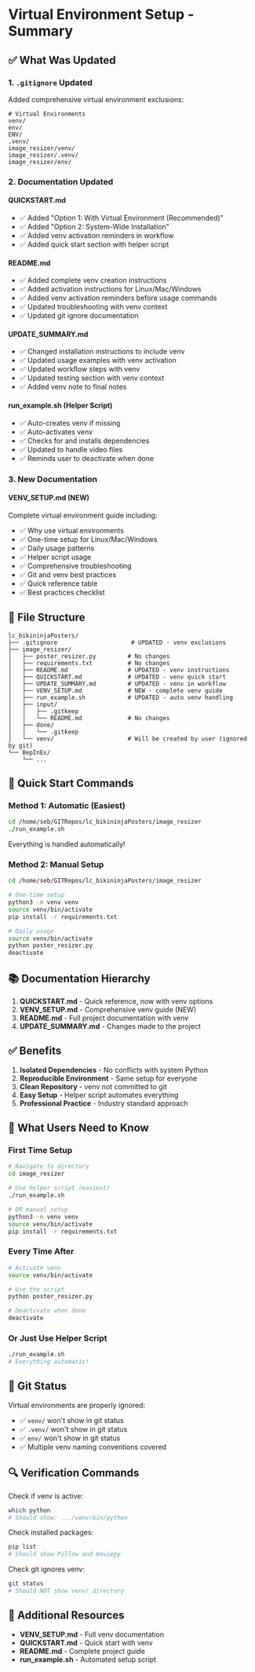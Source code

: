 # Virtual Environment Setup - Summary

## ✅ What Was Updated

### 1. `.gitignore` Updated
Added comprehensive virtual environment exclusions:
```gitignore
# Virtual Environments
venv/
env/
ENV/
.venv/
image_resizer/venv/
image_resizer/.venv/
image_resizer/env/
```

### 2. Documentation Updated

#### QUICKSTART.md
- ✅ Added "Option 1: With Virtual Environment (Recommended)"
- ✅ Added "Option 2: System-Wide Installation"
- ✅ Added venv activation reminders in workflow
- ✅ Added quick start section with helper script

#### README.md
- ✅ Added complete venv creation instructions
- ✅ Added activation instructions for Linux/Mac/Windows
- ✅ Added venv activation reminders before usage commands
- ✅ Updated troubleshooting with venv context
- ✅ Updated git ignore documentation

#### UPDATE_SUMMARY.md
- ✅ Changed installation instructions to include venv
- ✅ Updated usage examples with venv activation
- ✅ Updated workflow steps with venv
- ✅ Updated testing section with venv context
- ✅ Added venv note to final notes

#### run_example.sh (Helper Script)
- ✅ Auto-creates venv if missing
- ✅ Auto-activates venv
- ✅ Checks for and installs dependencies
- ✅ Updated to handle video files
- ✅ Reminds user to deactivate when done

### 3. New Documentation

#### VENV_SETUP.md (NEW)
Complete virtual environment guide including:
- ✅ Why use virtual environments
- ✅ One-time setup for Linux/Mac/Windows
- ✅ Daily usage patterns
- ✅ Helper script usage
- ✅ Comprehensive troubleshooting
- ✅ Git and venv best practices
- ✅ Quick reference table
- ✅ Best practices checklist

## 📁 File Structure

```
lc_bikininjaPosters/
├── .gitignore                     # UPDATED - venv exclusions
├── image_resizer/
│   ├── poster_resizer.py         # No changes
│   ├── requirements.txt          # No changes
│   ├── README.md                 # UPDATED - venv instructions
│   ├── QUICKSTART.md             # UPDATED - venv quick start
│   ├── UPDATE_SUMMARY.md         # UPDATED - venv in workflow
│   ├── VENV_SETUP.md             # NEW - complete venv guide
│   ├── run_example.sh            # UPDATED - auto venv handling
│   ├── input/
│   │   ├── .gitkeep
│   │   └── README.md             # No changes
│   ├── done/
│   │   └── .gitkeep
│   └── venv/                     # Will be created by user (ignored by git)
└── BepInEx/
    └── ...
```

## 🚀 Quick Start Commands

### Method 1: Automatic (Easiest)
```bash
cd /home/seb/GITRepos/lc_bikininjaPosters/image_resizer
./run_example.sh
```
Everything is handled automatically!

### Method 2: Manual Setup
```bash
cd /home/seb/GITRepos/lc_bikininjaPosters/image_resizer

# One-time setup
python3 -m venv venv
source venv/bin/activate
pip install -r requirements.txt

# Daily usage
source venv/bin/activate
python poster_resizer.py
deactivate
```

## 📚 Documentation Hierarchy

1. **QUICKSTART.md** - Quick reference, now with venv options
2. **VENV_SETUP.md** - Comprehensive venv guide (NEW)
3. **README.md** - Full project documentation with venv
4. **UPDATE_SUMMARY.md** - Changes made to the project

## ✅ Benefits

1. **Isolated Dependencies** - No conflicts with system Python
2. **Reproducible Environment** - Same setup for everyone
3. **Clean Repository** - venv not committed to git
4. **Easy Setup** - Helper script automates everything
5. **Professional Practice** - Industry standard approach

## 🎯 What Users Need to Know

### First Time Setup
```bash
# Navigate to directory
cd image_resizer

# Use helper script (easiest)
./run_example.sh

# OR manual setup
python3 -m venv venv
source venv/bin/activate
pip install -r requirements.txt
```

### Every Time After
```bash
# Activate venv
source venv/bin/activate

# Use the script
python poster_resizer.py

# Deactivate when done
deactivate
```

### Or Just Use Helper Script
```bash
./run_example.sh
# Everything automatic!
```

## 📝 Git Status

Virtual environments are properly ignored:
- ✅ `venv/` won't show in git status
- ✅ `.venv/` won't show in git status
- ✅ `env/` won't show in git status
- ✅ Multiple venv naming conventions covered

## 🔍 Verification Commands

Check if venv is active:
```bash
which python
# Should show: .../venv/bin/python
```

Check installed packages:
```bash
pip list
# Should show Pillow and moviepy
```

Check git ignores venv:
```bash
git status
# Should NOT show venv/ directory
```

## 📖 Additional Resources

- **VENV_SETUP.md** - Full venv documentation
- **QUICKSTART.md** - Quick start with venv
- **README.md** - Complete project guide
- **run_example.sh** - Automated setup script